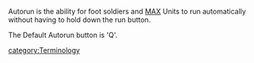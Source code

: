 Autorun is the ability for foot soldiers and [MAX](MAX.md) Units
to run automatically without having to hold down the run button.

The Default Autorun button is 'Q'.

[category:Terminology](category:Terminology.md)
